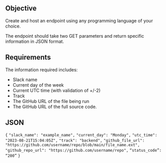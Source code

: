 ## Objective 

Create and host an endpoint using any programming language of your choice. 

The endpoint should take two GET parameters and return specific information in JSON format.

## Requirements

The information required includes: 
- Slack name
- Current day of the week
- Current UTC time (with validation of +/-2)
- Track
- The GitHub URL of the file being run
- The GitHub URL of the full source code.

## JSON
`{`
  `"slack_name": "example_name",`
  `"current_day": "Monday",`
  `"utc_time": "2023-08-21T15:04:05Z",`
  `"track": "backend",`
  `"github_file_url": "https://github.com/username/repo/blob/main/file_name.ext",`
  `"github_repo_url": "https://github.com/username/repo",`
  `“status_code”: “200”`
`}`
